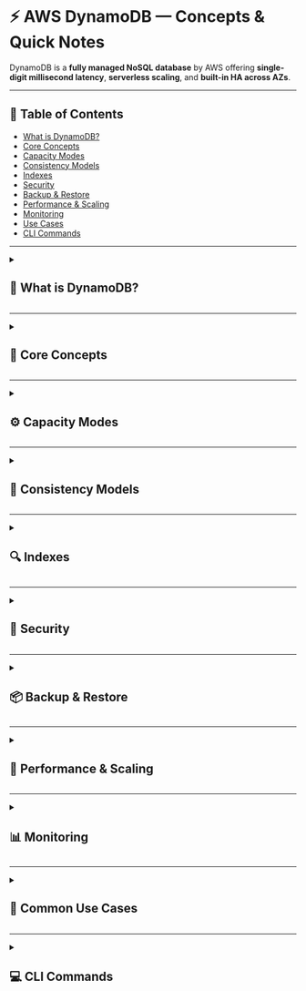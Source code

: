 # ⚡ AWS DynamoDB — Concepts & Quick Notes

DynamoDB is a **fully managed NoSQL database** by AWS offering **single-digit millisecond latency**, **serverless scaling**, and **built-in HA across AZs**.

---

## 📑 Table of Contents
- [What is DynamoDB?](#-what-is-dynamodb)
- [Core Concepts](#-core-concepts)
- [Capacity Modes](#-capacity-modes)
- [Consistency Models](#-consistency-models)
- [Indexes](#-indexes)
- [Security](#-security)
- [Backup & Restore](#-backup--restore)
- [Performance & Scaling](#-performance--scaling)
- [Monitoring](#-monitoring)
- [Use Cases](#-use-cases)
- [CLI Commands](#-cli-commands)

---

<details>
<summary><h2>📍 What is DynamoDB?</h2></summary>

- Fully managed **NoSQL key-value & document database**.
- Automatically scales to **millions of requests per second**.
- Data is **replicated across multiple AZs** for high availability.
- Supports **Key-Value** and **Document** data models.

</details>

---

<details>
<summary><h2>🧠 Core Concepts</h2></summary>

| Concept | Description |
|---------|--------------|
| **Table** | Collection of items (like a DB table). |
| **Item** | A record in a table (like a row). |
| **Attribute** | A field inside an item (column). |
| **Partition Key (PK)** | Mandatory key for partitioning data. |
| **Sort Key (SK)** | Optional; helps sort items within the same PK. |
| **Primary Key Types** | - **Simple PK:** Partition Key only <br> - **Composite PK:** Partition Key + Sort Key |

> ✅ **Tip:** Choose PK & SK wisely — it defines performance & scalability.

Example Primary Keys Table:

| Key Type | Example |
|----------|----------|
| PK Only | `UserID` |
| PK + SK | `UserID` + `OrderDate` |

</details>

---

<details>
<summary><h2>⚙️ Capacity Modes</h2></summary>

| Mode | Use Case | Notes |
|------|-----------|--------|
| **On-Demand** | Unpredictable traffic | Auto-scales; pay per request |
| **Provisioned** | Predictable workload | Set RCU/WCU manually |
| + **Auto Scaling** | For provisioned mode | Adjust capacity automatically |

- **RCU (Read Capacity Unit)** → 1 strongly consistent read / 2 eventually consistent reads per second for 4 KB item.  
- **WCU (Write Capacity Unit)** → 1 write/sec for 1 KB item.

</details>

---

<details>
<summary><h2>📏 Consistency Models</h2></summary>

| Model | Description | Latency |
|--------|----------------|-----------|
| **Eventually Consistent** | Data may take time to sync | Faster |
| **Strongly Consistent** | Always returns latest data | Slightly slower |

</details>

---

<details>
<summary><h2>🔍 Indexes</h2></summary>

| Index Type | Full Form | Purpose |
|-------------|-------------|------------|
| **LSI** | Local Secondary Index | Query on alternate SK (same PK) |
| **GSI** | Global Secondary Index | Query on different PK & SK |

> 📌 **LSI Limit:** Can only be created at table creation time and max **5 per table**.  
> 📌 **GSI:** Can be added anytime; consumes RCU/WCU separately.

</details>

---

<details>
<summary><h2>🔐 Security</h2></summary>

- IAM policies for access control.
- **Encryption at Rest** using KMS.
- **VPC Endpoints** for private connectivity.
- Fine-grained access control per item/attribute.

</details>

---

<details>
<summary><h2>📦 Backup & Restore</h2></summary>

| Feature | Description |
|----------|----------------|
| **Automated Backups** | Continuous backup & restore (PITR). |
| **Manual Snapshots** | On-demand snapshot backups. |
| **Global Tables** | Multi-region replication for DR/geo latency. |

</details>

---

<details>
<summary><h2>🚀 Performance & Scaling</h2></summary>

- Horizontal scaling via **partitions**.
- Hot partitions affect performance — avoid skewed PKs.
- Use **DAX (DynamoDB Accelerator)** for in-memory caching (microsecond latency).
- **Adaptive Capacity** auto balances partitions.

</details>

---

<details>
<summary><h2>📊 Monitoring</h2></summary>

- CloudWatch metrics (RCU/WCU usage, throttling, latency).
- CloudTrail for API auditing.
- Contributor Insights for identifying traffic hotspots.

</details>

---

<details>
<summary><h2>🧰 Common Use Cases</h2></summary>

- Real-time applications (gaming, bidding, auctions)
- Microservices session stores
- Shopping carts, IoT, AdTech
- Leaderboards & chat apps
- Serverless apps (Lambda + DynamoDB)

</details>

---

<details>
<summary><h2>💻 CLI Commands</h2></summary>

```bash
# List tables
aws dynamodb list-tables

# Create table
aws dynamodb create-table \
  --table-name Users \
  --attribute-definitions AttributeName=UserID,AttributeType=S \
  --key-schema AttributeName=UserID,KeyType=HASH \
  --billing-mode PAY_PER_REQUEST

# Put item
aws dynamodb put-item --table-name Users --item '{"UserID": {"S": "101"}, "Name": {"S": "Alex"}}'

# Query
aws dynamodb query \
  --table-name Users \
  --key-condition-expression "UserID = :id" \
  --expression-attribute-values '{":id":{"S":"101"}}'

</details>
